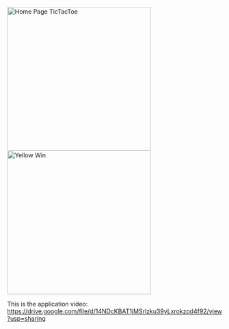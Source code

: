 <img width="336" alt="Home Page TicTacToe" src="https://github.com/SIDIQMUHAMMADTOHA24/GAME_TIC_TAC_TOE/assets/119821427/d57563fe-fabb-4334-945f-4d1668a17fdd">
<img width="336" alt="Yellow Win" src="https://github.com/SIDIQMUHAMMADTOHA24/GAME_TIC_TAC_TOE/assets/119821427/1500e82b-4d27-45e8-bd84-e77f1c47a9a2">


This is the application video: https://drive.google.com/file/d/14NDcKBAT1jMSrlzku39yLxrokzod4f92/view?usp=sharing
